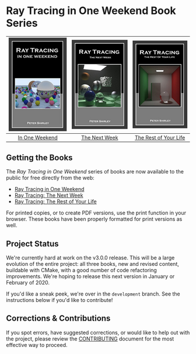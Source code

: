 Ray Tracing in One Weekend Book Series
====================================================================================================

| ![RT in One Weekend][cover1] | ![RT The Next Week][cover2] | ![RT The Rest of Your Life][cover3] |
|:----------------------------:|:---------------------------:|:-----------------------------------:|
|   [In One Weekend][book1]    |   [The Next Week][book2]    |   [The Rest of Your Life][book3]    |


Getting the Books
------------------
The _Ray Tracing in One Weekend_ series of books are now available to the public for free directly
from the web:

  - [Ray Tracing in One Weekend][web1]
  - [Ray Tracing: The Next Week][web2]
  - [Ray Tracing: The Rest of Your Life][web3]

For printed copies, or to create PDF versions, use the print function in your browser. These books
have been properly formatted for print versions as well.


Project Status
---------------
We're currently hard at work on the v3.0.0 release. This will be a large evolution of the entire
project: all three books, new and revised content, buildable with CMake, with a good number of code
refactoring improvements. We're hoping to release this next version in January or February of 2020.

If you'd like a sneak peek, we're over in the `development` branch. See the instructions below if
you'd like to contribute!


Corrections & Contributions
----------------------------
If you spot errors, have suggested corrections, or would like to help out with the project, please
review the [CONTRIBUTING][] document for the most effective way to proceed.



[book1]:                    books/RayTracingInOneWeekend.html
[book2]:                    books/RayTracingTheNextWeek.html
[book3]:                    books/RayTracingTheRestOfYourLife.html
[CONTRIBUTING]:             ./CONTRIBUTING.md
[cover1]:                   images/RTOneWeekend-small.jpg
[cover2]:                   images/RTNextWeek-small.jpg
[cover3]:                   images/RTRestOfYourLife-small.jpg
[releases]:                 https://github.com/RayTracing/raytracing.github.io/releases/
[submit issues via GitHub]: https://github.com/raytracing/raytracing.github.io/issues/
[web1]:                     https://raytracing.github.io/books/RayTracingInOneWeekend.html
[web2]:                     https://raytracing.github.io/books/RayTracingTheNextWeek.html
[web3]:                     https://raytracing.github.io/books/RayTracingTheRestOfYourLife.html
